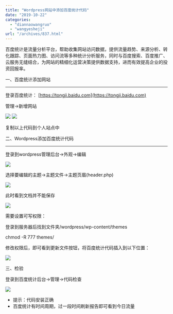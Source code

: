 ```yaml
---
title: "Wordpress网站中添加百度统计代码"
date: "2019-10-22"
categories: 
  - "diannaowangruo"
  - "wangyesheji"
url: "/archives/837.html"
---
```


百度统计是流量分析平台，帮助收集网站访问数据，提供流量趋势、来源分析、转化跟踪、页面热力图、访问流等多种统计分析服务，同时与百度搜索、百度推广、云服务无缝结合，为网站的精细化运营决策提供数据支持，进而有效提高企业的投资回报率。

一、百度统计添加网站

* * *

登录百度统计： [](https://tongji.baidu.com/)[https://tongji.baidu.com](https://tongji.baidu.com)

管理->新增网站

![](http://img.zhoujie218.top/wp-content/uploads/2019/10/1530265-20190121165727396-177376463120191022.png) ![](http://img.zhoujie218.top/wp-content/uploads/2019/10/1530265-20190121165801616-185022132620191022.png)

复制以上代码到个人站点中

二、Wordpress添加百度统计代码

* * *

登录到wordpress管理后台->外观->编辑

![](http://img.zhoujie218.top/wp-content/uploads/2019/10/1530265-20190121170320219-212710812820191022.png)

选择要编辑的主题->主题文件->主题页眉(header.php)

![](http://img.zhoujie218.top/wp-content/uploads/2019/10/1530265-20190121170500663-117297433520191022.png)

此时看到文档并不能保存

![](http://img.zhoujie218.top/wp-content/uploads/2019/10/1530265-20190121170534396-59572044120191022.png)

需要设置可写权限：

登录到服务器后找到文件夹/wordpress/wp-content/themes

chmod -R 777 themes/

修改权限后，即可看到更新文件按钮，将百度统计代码插入到以下位置：

![](http://img.zhoujie218.top/wp-content/uploads/2019/10/1530265-20190121171633798-173606584020191022.png)

三、检验

登录到百度统计后台->管理->代码检查

![](http://img.zhoujie218.top/wp-content/uploads/2019/10/1530265-20190121172106350-184197065020191022.png)

- 提示：代码安装正确
- 百度统计有时间周期，过一段时间刷新报告即可看到今日流量
